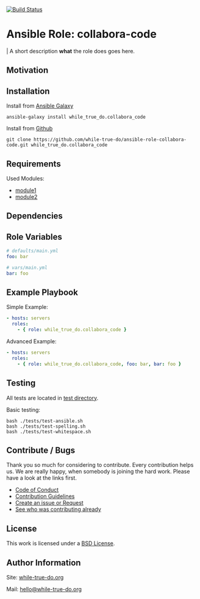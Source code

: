 [![Build Status](https://travis-ci.org/while-true-do/ansible-role-collabora-code.svg?branch=master)](https://travis-ci.org/while-true-do/ansible-role-collabora-code)

# Ansible Role: collabora-code
| A short description **what** the role does goes here.

<!--
-  Explain a bit more, if needed.
-  You can use bullets or write a small text
-->

## Motivation

<!-- Explain a bit **why** this role is needed. -->

## Installation

Install from [Ansible Galaxy](https://galaxy.ansible.com/while_true_do/collabora_code)

```
ansible-galaxy install while_true_do.collabora_code
```

Install from [Github](https://github.com/while-true-do/ansible-role-collabora-code)

```
git clone https://github.com/while-true-do/ansible-role-collabora-code.git while_true_do.collabora_code
```

## Requirements

Used Modules:

-   [module1](link)
-   [module2](link)

## Dependencies

<!--
Describe, if other roles are needed and link them here.
You also have to put the dependencies in the requirements.yml.

```
ansible-galaxy install -r requirements.yml
```

If nothing is needed, please write "None."
-->

## Role Variables

<!--
The variable files should explain itself and pasted/linked here.
Explanation should be done **in** the files, if needed.
-->

```yaml
# defaults/main.yml
foo: bar
```

```yaml
# vars/main.yml
bar: foo
```

## Example Playbook

Simple Example:

```yaml
- hosts: servers
  roles:
    - { role: while_true_do.collabora_code }
```

Advanced Example:

```yaml
- hosts: servers
  roles:
    - { role: while_true_do.collabora_code, foo: bar, bar: foo }
```

## Testing

All tests are located in [test directory](./tests/).

Basic testing:

```
bash ./tests/test-ansible.sh
bash ./tests/test-spelling.sh
bash ./tests/test-whitespace.sh
```

## Contribute / Bugs

Thank you so much for considering to contribute. Every contribution helps us.
We are really happy, when somebody is joining the hard work. Please have a look
at the links first.

-   [Code of Conduct](./docs/CODE_OF_CONDUCT.md)
-   [Contribution Guidelines](./docs/CONTRIBUTING.md)
-   [Create an issue or Request](https://github.com/while-true-do/ansible-role-collabora-code/issues)
-   [See who was contributing already](https://github.com/while-true-do/ansible-role-collabora-code/graphs/contributors)

## License

This work is licensed under a [BSD License](https://opensource.org/licenses/BSD-3-Clause).

## Author Information

Site: [while-true-do.org](https://while-true-do.org)

Mail: [hello@while-true-do.org](mailto:hello@while-true-do.org)